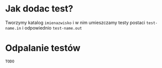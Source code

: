 # Jak dodac test?
Tworzymy katalog ``imienazwisko`` i w nim umieszczamy testy postaci ``test-name.in`` i odpowiednio ``test-name.out``
# Odpalanie testów
```
TODO
```
